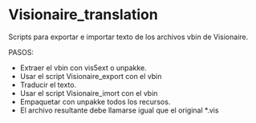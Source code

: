 # Visionaire_translation

Scripts para exportar e importar texto de los archivos vbin de Visionaire.

PASOS:
- Extraer el vbin con vis5ext o unpakke.
- Usar el script Visionaire_export con el vbin
- Traducir el texto.
- Usar el script Visionaire_imort con el vbin
- Empaquetar con unpakke todos los recursos.
- El archivo resultante debe llamarse igual que el original *.vis
